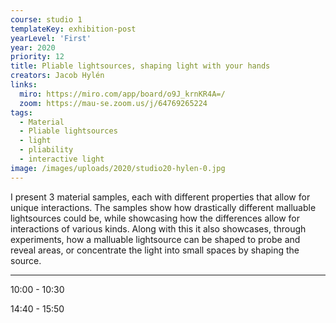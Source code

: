 ```yaml
---
course: studio 1
templateKey: exhibition-post
yearLevel: 'First'
year: 2020
priority: 12
title: Pliable lightsources, shaping light with your hands
creators: Jacob Hylén
links:
  miro: https://miro.com/app/board/o9J_krnKR4A=/
  zoom: https://mau-se.zoom.us/j/64769265224
tags:
  - Material
  - Pliable lightsources
  - light
  - pliability
  - interactive light
image: /images/uploads/2020/studio20-hylen-0.jpg
---
```


I present 3 material samples, each with different properties that allow for unique interactions. The samples show how drastically different malluable lightsources could be, while showcasing how the differences allow for interactions of various kinds. Along with this it also showcases, through experiments, how a malluable lightsource can be shaped to probe and reveal areas, or concentrate the light into small spaces by shaping the source. 

---

10:00 - 10:30

14:40 - 15:50
